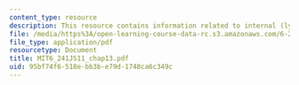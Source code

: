 ```yaml
---
content_type: resource
description: This resource contains information related to internal (lyapunov) stability.
file: /media/https%3A/open-learning-course-data-rc.s3.amazonaws.com/6-241j-dynamic-systems-and-control-spring-2011/95bf74f6518ebb3be79d1748ca6c349c_MIT6_241JS11_chap13.pdf
file_type: application/pdf
resourcetype: Document
title: MIT6_241JS11_chap13.pdf
uid: 95bf74f6-518e-bb3b-e79d-1748ca6c349c
---
```


